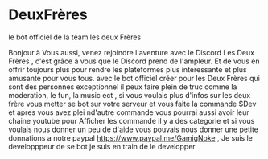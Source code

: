 # DeuxFrères
le bot officiel de la team les deux Frères


Bonjour à Vous aussi, venez rejoindre l'aventure avec le Discord Les Deux Frères , c'est grâce à vous que  le Discord prend de l'ampleur. Et de vous en offrir toujours plus pour rendre les plateformes plus intéressante et plus amusante pour vous tous.
avec le bot officiel créer pour les Deux Frères qui sont des personnes exceptionnel
il peux faire plein de truc comme la moderation, le fun, la music ect , si vous voulais plus d'infos sur les deux frère vous metter se bot sur votre serveur et vous faite la commande $Dev et 
apres vous avez plei nd'autre commande vous pourrai aussi avoir leur chaine youtube pour Afficher les commande il y a des categorie et si vous voulais nous donner un peu de d'aide vous 
pouvais nous donner une petite donnations a notre paypal https://www.paypal.me/GamigNoke , Je suis le developppeur de se bot je suis en train de le developper
